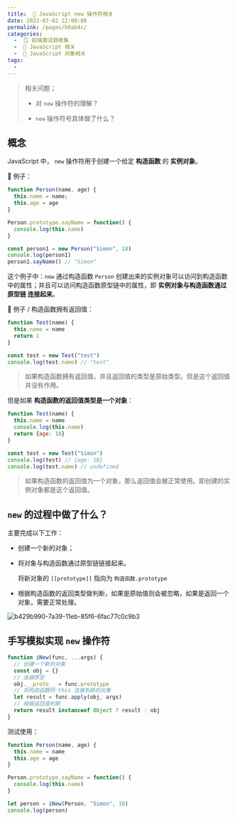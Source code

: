```yaml
---
title:  🍎 JavaScript new 操作符相关
date: 2022-07-02 22:08:08
permalink: /pages/b0ab4c/
categories:
  -  🪞 前端面试题收集
  -  🗾 JavaScript 相关
  -  🍎 JavaScript 对象相关
tags:
  - 
---
```

> 相关问题；
>
> + 对 `new` 操作符的理解？
>
> +  `new` 操作符号具体做了什么？



## 概念

JavaScript 中， `new` 操作符用于创建一个给定 **构造函数** 的 **实例对象**。

🌰 例子：

```js
function Person(name, age) {
  this.name = name;
  this.age = age
}

Person.prototype.sayName = function() {
  console.log(this.name)
}

const person1 = new Person("Simon", 18)
console.log(person1)
person1.sayName() // "Simon"
```

这个例子中：`new` 通过构造函数 `Person` 创建出来的实例对象可以访问到构造函数中的属性；并且可以访问构造函数原型链中的属性，即 **实例对象与构造函数通过原型链 连接起来**。



🌰 例子 / 构造函数拥有返回值：
```js
function Test(name) {
  this.name = name
  return 1
}

const test = new Test("test")
console.log(test.name) // "test"
```

> 如果构造函数拥有返回值，并且返回值的类型是原始类型。但是这个返回值并没有作用。

但是如果 **构造函数的返回值类型是一个对象**：

```js
function Test(name) {
  this.name = name
  console.log(this.name)
  return {age: 18}
}

const test = new Test("Simon")
console.log(test) // {age: 18}
console.log(test.name) // undefined
```

> 如果构造函数的返回值为一个对象，那么返回值会被正常使用。即创建的实例对象都是这个返回值。



## `new` 的过程中做了什么？

主要完成以下工作：

+ 创建一个新的对象；

+ 将对象与构造函数通过原型链链接起来。

  将新对象的 `[[prototype]]` 指向为 `构造函数.prototype`

+ 根据构造函数的返回类型做判断，如果是原始值则会被忽略，如果是返回一个对象，需要正常处理。



![b429b990-7a39-11eb-85f6-6fac77c0c9b3](https://cdn.jsdelivr.net/gh/simon1uo/image-flow@master/image/tMmnbx.png)



## 手写模拟实现 `new` 操作符

```js
function iNew(func, ...args) {
  // 创建一个新的对象
  const obj = {}
  // 连接原型
  obj.__proto__ = func.prototype
  // 将构造函数的 this 连接到新的对象
  let result = func.apply(obj, args)
  // 根据返回值判断
  return result instanceof Object ? result : obj
}
```

测试使用：
```js
function Person(name, age) {
  this.name = name
  this.age = age
}

Person.prototype.sayName = function() {
  console.log(this.name)
}

let person = iNew(Person, "Simon", 18)
console.log(person)
```

